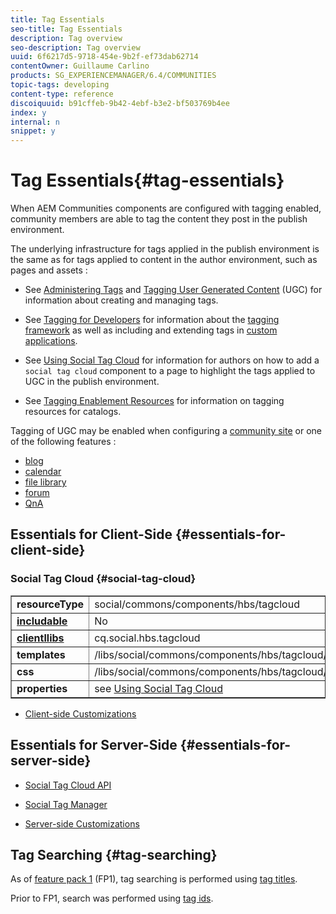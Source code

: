 ```yaml
---
title: Tag Essentials
seo-title: Tag Essentials
description: Tag overview
seo-description: Tag overview
uuid: 6f6217d5-9718-454e-9b2f-ef73dab62714
contentOwner: Guillaume Carlino
products: SG_EXPERIENCEMANAGER/6.4/COMMUNITIES
topic-tags: developing
content-type: reference
discoiquuid: b91cffeb-9b42-4ebf-b3e2-bf503769b4ee
index: y
internal: n
snippet: y
---
```


# Tag Essentials{#tag-essentials}

When AEM Communities components are configured with tagging enabled, community members are able to tag the content they post in the publish environment.

The underlying infrastructure for tags applied in the publish environment is the same as for tags applied to content in the author environment, such as pages and assets :

* See [Administering Tags](../../sites/administering/using/tags.md) and [Tagging User Generated Content](../../communities/using/tag-ugc.md) (UGC) for information about creating and managing tags.

* See [Tagging for Developers](../../sites/developing/using/tags.md) for information about the [tagging framework](../../sites/developing/using/framework.md) as well as including and extending tags in [custom applications](../../sites/developing/using/building.md).

* See [Using Social Tag Cloud](../../communities/using/tagcloud.md) for information for authors on how to add a `social tag cloud` component to a page to highlight the tags applied to UGC in the publish environment.

* See [Tagging Enablement Resources](../../communities/using/tag-resources.md) for information on tagging resources for catalogs.

Tagging of UGC may be enabled when configuring a [community site](../../communities/using/sites-console.md#tagging) or one of the following features :

* [blog](../../communities/using/blog-feature.md)
* [calendar](../../communities/using/calendar.md)
* [file library](../../communities/using/file-library.md)
* [forum](../../communities/using/forum.md)
* [QnA](../../communities/using/working-with-qna.md)

## Essentials for Client-Side {#essentials-for-client-side}

### Social Tag Cloud {#social-tag-cloud}

<table border="1" cellpadding="4" cellspacing="4" width="100%"> 
 <tbody>
  <tr>
   <td> <strong>resourceType</strong></td> 
   <td>social/commons/components/hbs/tagcloud</td> 
  </tr>
  <tr>
   <td> <a href="../../communities/using/scf.md#addorincludeacommunitiescomponent"><strong>includable</strong></a></td> 
   <td>No</td> 
  </tr>
  <tr>
   <td> <a href="../../communities/using/clientlibs.md"><strong>clientllibs</strong></a></td> 
   <td>cq.social.hbs.tagcloud</td> 
  </tr>
  <tr>
   <td> <strong>templates</strong></td> 
   <td> /libs/social/commons/components/hbs/tagcloud/tagcloud.hbs<br /> </td> 
  </tr>
  <tr>
   <td> <strong>css</strong></td> 
   <td> /libs/social/commons/components/hbs/tagcloud/clientlibs/tagcloud.css</td> 
  </tr>
  <tr>
   <td><strong>properties</strong></td> 
   <td>see <a href="../../communities/using/tagcloud.md">Using Social Tag Cloud</a></td> 
  </tr>
 </tbody>
</table>

* [Client-side Customizations](../../communities/using/client-customize.md)

## Essentials for Server-Side {#essentials-for-server-side}

* [Social Tag Cloud API](/sites/developing/using/reference-materials/javadoc/com/adobe/cq/social/commons/tagcloud/api/package-summary)

* [Social Tag Manager](/sites/developing/using/reference-materials/javadoc/com/adobe/cq/social/commons/tagging/package-summary)

* [Server-side Customizations](../../communities/using/server-customize.md)

## Tag Searching {#tag-searching}

As of [feature pack 1](../../communities/using/deploy-communities.md#latestfeaturepack) (FP1), tag searching is performed using [tag titles](../../sites/developing/using/framework.md#tagcharacteristics).

Prior to FP1, search was performed using [tag ids](../../sites/developing/using/framework.md#tagid).
